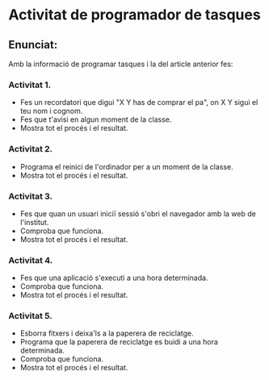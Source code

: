 # Activitat de programador de tasques

## Enunciat:

Amb la informació de programar tasques i la del article anterior fes:

### Activitat 1.

- Fes un recordatori que digui "X Y has de comprar el pa", on X Y sigui el teu nom i cognom.
- Fes que t'avisi en algun moment de la classe.
- Mostra tot el procés i el resultat.

### Activitat 2.

- Programa el reinici de l'ordinador per a un moment de la classe.
- Mostra tot el procés i el resultat.

### Activitat 3.

- Fes que quan un usuari iniciï sessió s'obri el navegador amb la web de l'institut.
- Comproba que funciona.
- Mostra tot el procés i el resultat.

### Activitat 4.

- Fes que una aplicació s'executi a una hora determinada.
- Comproba que funciona.
- Mostra tot el procés i el resultat.

### Activitat 5.

- Esborra fitxers i deixa'ls a la paperera de reciclatge.
- Programa que la paperera de reciclatge es buidi a una hora determinada.
- Comproba que funciona.
- Mostra tot el procés i el resultat.
